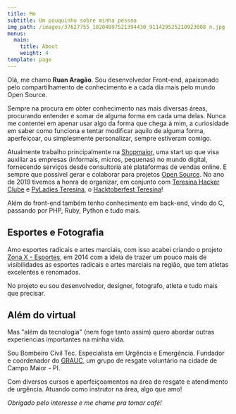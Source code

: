 ```yaml
---
title: Me
subtitle: Um pouquinho sobre minha pessoa
img_path: /images/37627755_10204897521394430_911429525210923008_n.jpg
menus:
  main:
    title: About
    weight: 4
template: page
---
```

Olá, me chamo **Ruan Aragão**. Sou desenvolvedor Front-end, apaixonado pelo compartilhamento de conhecimento e a cada dia mais pelo mundo Open Source.

Sempre na procura em obter conhecimento nas mais diversas áreas, procurando entender e somar de alguma forma em cada uma delas. Nunca me contentei em apenar usar algo da forma que chega à mim, a curiosidade em saber como funciona e tentar modificar aquilo de alguma forma, aperfeiçoar, ou simplesmente personalizar, sempre estiveram comigo. 

Atualmente trabalho principalmente na [Shopmaior](https://shopmaior.com.br), uma start up que visa auxiliar as empresas (informais, micros, pequenas) no mundo digital, fornecendo serviços desde consultoria até plataformas de vendas online. E sempre que possível gerar e colaborar para projetos [Open Source](https://github.com/shopmaior). No ano de 2019 tivemos a honra de organizar, em conjunto com [Teresina Hacker Clube](https://teresinahc.github.io) e [PyLadies Teresina](https://pyladiesteresina.github.io), o [Hacktoberfest Teresina](https://hacktoberfest.shopmaior.com.br)!

Além do front-end também tenho conhecimento em back-end, vindo do C, passando por PHP, Ruby, Python e tudo mais.

## Esportes e Fotografia 

Amo esportes radicais e artes marciais, com isso acabei criando o projeto [Zona X - Esportes](https://facebook.com/zxesportes), em 2014 com a ideia de trazer um pouco mais de visibilidades as esportes radicais e artes marciais na região, que tem atletas excelentes e renomados.

No projeto eu sou desenvolvedor, designer, fotografo, atleta e tudo mais que precisar. 

## Além do virtual

Mas "além da tecnologia" (nem foge tanto assim) quero abordar outras experiencias importantes na minha vida.

Sou Bombeiro Civil Tec. Especialista em Urgência e Emergência. Fundador e coordenador do [GRAUC](https://grauc.github.io/), um grupo de resgate voluntário na cidade de Campo Maior - PI.

Com diversos cursos e aperfeiçoamentos na área de resgate e atendimento de urgência. Atuando como instrutor na área, algo que amo!

_Obrigado pelo interesse e me chame pra tomar café!_

